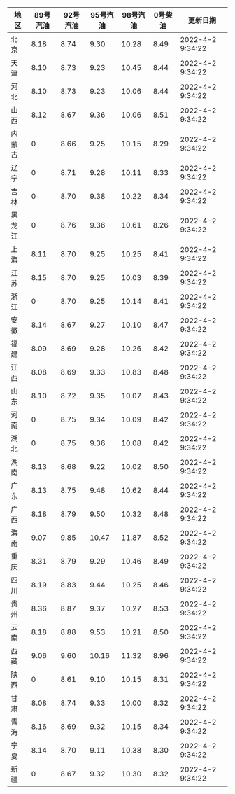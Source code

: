 | 地区 | 89号汽油 | 92号汽油 | 95号汽油 | 98号汽油 | 0号柴油 | 更新日期 |
| --- | --- | --- | --- | --- | --- | --- |
| 北京 | 8.18 | 8.74 | 9.30 | 10.28 | 8.49 | 2022-4-2 9:34:22 |
| 天津 | 8.10 | 8.73 | 9.23 | 10.45 | 8.44 | 2022-4-2 9:34:22 |
| 河北 | 8.10 | 8.73 | 9.23 | 10.06 | 8.44 | 2022-4-2 9:34:22 |
| 山西 | 8.12 | 8.67 | 9.36 | 10.06 | 8.51 | 2022-4-2 9:34:22 |
| 内蒙古 | 0 | 8.66 | 9.25 | 10.15 | 8.29 | 2022-4-2 9:34:22 |
| 辽宁 | 0 | 8.71 | 9.28 | 10.11 | 8.33 | 2022-4-2 9:34:22 |
| 吉林 | 0 | 8.70 | 9.38 | 10.22 | 8.34 | 2022-4-2 9:34:22 |
| 黑龙江 | 0 | 8.76 | 9.36 | 10.61 | 8.26 | 2022-4-2 9:34:22 |
| 上海 | 8.11 | 8.70 | 9.25 | 10.25 | 8.41 | 2022-4-2 9:34:22 |
| 江苏 | 8.15 | 8.70 | 9.25 | 10.03 | 8.39 | 2022-4-2 9:34:22 |
| 浙江 | 0 | 8.70 | 9.25 | 10.14 | 8.41 | 2022-4-2 9:34:22 |
| 安徽 | 8.14 | 8.67 | 9.27 | 10.10 | 8.47 | 2022-4-2 9:34:22 |
| 福建 | 8.09 | 8.69 | 9.28 | 10.26 | 8.42 | 2022-4-2 9:34:22 |
| 江西 | 8.08 | 8.69 | 9.33 | 10.83 | 8.48 | 2022-4-2 9:34:22 |
| 山东 | 8.10 | 8.72 | 9.35 | 10.07 | 8.43 | 2022-4-2 9:34:22 |
| 河南 | 0 | 8.75 | 9.34 | 10.09 | 8.42 | 2022-4-2 9:34:22 |
| 湖北 | 0 | 8.75 | 9.36 | 10.08 | 8.42 | 2022-4-2 9:34:22 |
| 湖南 | 8.13 | 8.68 | 9.22 | 10.02 | 8.50 | 2022-4-2 9:34:22 |
| 广东 | 8.13 | 8.75 | 9.48 | 10.62 | 8.44 | 2022-4-2 9:34:22 |
| 广西 | 8.18 | 8.79 | 9.50 | 10.32 | 8.48 | 2022-4-2 9:34:22 |
| 海南 | 9.07 | 9.85 | 10.47 | 11.87 | 8.52 | 2022-4-2 9:34:22 |
| 重庆 | 8.31 | 8.79 | 9.29 | 10.46 | 8.49 | 2022-4-2 9:34:22 |
| 四川 | 8.19 | 8.83 | 9.44 | 10.25 | 8.46 | 2022-4-2 9:34:22 |
| 贵州 | 8.36 | 8.87 | 9.37 | 10.27 | 8.53 | 2022-4-2 9:34:22 |
| 云南 | 8.18 | 8.88 | 9.53 | 10.21 | 8.50 | 2022-4-2 9:34:22 |
| 西藏 | 9.06 | 9.60 | 10.16 | 11.32 | 8.96 | 2022-4-2 9:34:22 |
| 陕西 | 0 | 8.61 | 9.10 | 10.15 | 8.31 | 2022-4-2 9:34:22 |
| 甘肃 | 8.08 | 8.74 | 9.33 | 10.00 | 8.32 | 2022-4-2 9:34:22 |
| 青海 | 8.16 | 8.69 | 9.32 | 10.15 | 8.34 | 2022-4-2 9:34:22 |
| 宁夏 | 8.14 | 8.70 | 9.11 | 10.38 | 8.30 | 2022-4-2 9:34:22 |
| 新疆 | 0 | 8.67 | 9.32 | 10.30 | 8.32 | 2022-4-2 9:34:22 |

